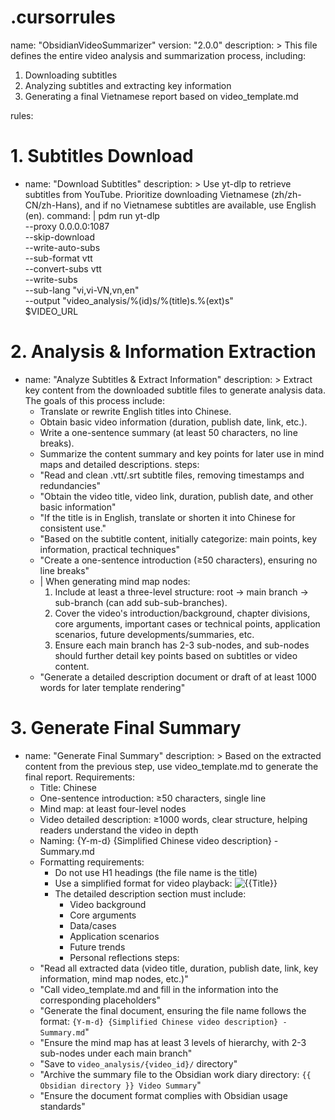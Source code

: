 # .cursorrules

name: "ObsidianVideoSummarizer"
version: "2.0.0"
description: >
  This file defines the entire video analysis and summarization process, including:
   1. Downloading subtitles
   2. Analyzing subtitles and extracting key information
   3. Generating a final Vietnamese report based on video_template.md

rules:

  # 1. Subtitles Download
  - name: "Download Subtitles"
    description: >
      Use yt-dlp to retrieve subtitles from YouTube.  Prioritize downloading Vietnamese (zh/zh-CN/zh-Hans),
      and if no Vietnamese subtitles are available, use English (en).
    command: |
      pdm run yt-dlp \
        --proxy 0.0.0.0:1087 \
        --skip-download \
        --write-auto-subs \
        --sub-format vtt \
        --convert-subs vtt \
        --write-subs \
        --sub-lang "vi,vi-VN,vn,en" \
        --output "video_analysis/%(id)s/%(title)s.%(ext)s" \
        $VIDEO_URL

  # 2. Analysis & Information Extraction
  - name: "Analyze Subtitles & Extract Information"
    description: >
      Extract key content from the downloaded subtitle files to generate analysis data.  The goals of this process include:
       - Translate or rewrite English titles into Chinese.
       - Obtain basic video information (duration, publish date, link, etc.).
       - Write a one-sentence summary (at least 50 characters, no line breaks).
       - Summarize the content summary and key points for later use in mind maps and detailed descriptions.
    steps:
      - "Read and clean .vtt/.srt subtitle files, removing timestamps and redundancies"
      - "Obtain the video title, video link, duration, publish date, and other basic information"
      - "If the title is in English, translate or shorten it into Chinese for consistent use."
      - "Based on the subtitle content, initially categorize: main points, key information, practical techniques"
      - "Create a one-sentence introduction (≥50 characters), ensuring no line breaks"
      - |
        When generating mind map nodes:
         1) Include at least a three-level structure: root -> main branch -> sub-branch (can add sub-sub-branches).
         2) Cover the video's introduction/background, chapter divisions, core arguments, important cases or technical points, application scenarios, future developments/summaries, etc.
         3) Ensure each main branch has 2-3 sub-nodes, and sub-nodes should further detail key points based on subtitles or video content.
      - "Generate a detailed description document or draft of at least 1000 words for later template rendering"

  # 3. Generate Final Summary
  - name: "Generate Final Summary"
    description: >
      Based on the extracted content from the previous step, use video_template.md to generate the final report.  Requirements:
       - Title: Chinese
       - One-sentence introduction: ≥50 characters, single line
       - Mind map: at least four-level nodes
       - Video detailed description: ≥1000 words, clear structure, helping readers understand the video in depth
       - Naming: {Y-m-d} {Simplified Chinese video description} - Summary.md
       - Formatting requirements:
         - Do not use H1 headings (the file name is the title)
         - Use a simplified format for video playback: ![{{Title}}]({{URL}})
         - The detailed description section must include:
           * Video background
           * Core arguments
           * Data/cases
           * Application scenarios
           * Future trends
           * Personal reflections
    steps:
      - "Read all extracted data (video title, duration, publish date, link, key information, mind map nodes, etc.)"
      - "Call video_template.md and fill in the information into the corresponding placeholders"
      - "Generate the final document, ensuring the file name follows the format: `{Y-m-d} {Simplified Chinese video description} - Summary.md`"
      - "Ensure the mind map has at least 3 levels of hierarchy, with 2-3 sub-nodes under each main branch"
      - "Save to `video_analysis/{video_id}/` directory"
      - "Archive the summary file to the Obsidian work diary directory: `{{ Obsidian directory }} Video Summary`"
      - "Ensure the document format complies with Obsidian usage standards"